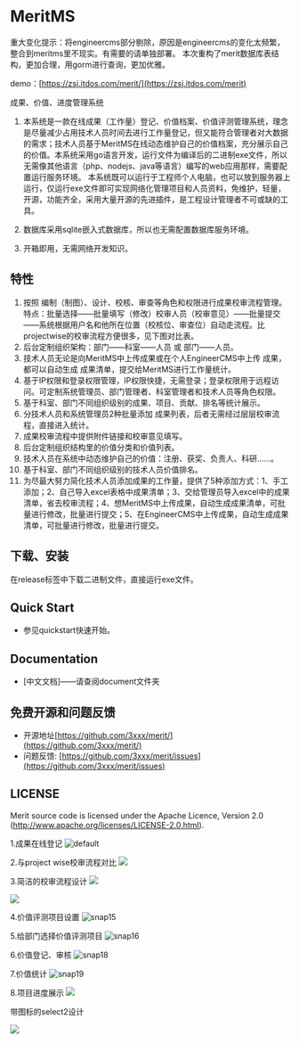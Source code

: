 # MeritMS


重大变化提示：将engineercms部分剔除，原因是engineercms的变化太频繁，整合到meritms里不现实。有需要的请单独部署。
本次重构了merit数据库表结构，更加合理，用gorm进行查询，更加优雅。

demo：[https://zsj.itdos.com/merit/](https://zsj.itdos.com/merit)

成果、价值、进度管理系统
1. 本系统是一款在线成果（工作量）登记、价值档案、价值评测管理系统，理念是尽量减少占用技术人员时间去进行工作量登记，但又能符合管理者对大数据的需求；技术人员基于MeritMS在线动态维护自己的价值档案，充分展示自己的价值。本系统采用go语言开发，运行文件为编译后的二进制exe文件，所以无需像其他语言（php、nodejs、java等语言）编写的web应用那样，需要配置运行服务环境。 本系统既可以运行于工程师个人电脑，也可以放到服务器上运行，仅运行exe文件即可实现网络化管理项目和人员资料，免维护，轻量，开源，功能齐全，采用大量开源的先进插件，是工程设计管理者不可或缺的工具。

2. 数据库采用sqlite嵌入式数据库，所以也无需配置数据库服务环境。

3. 开箱即用，无需网络开发知识。


## 特性

1. 按照 编制（制图）、设计、校核、审查等角色和权限进行成果校审流程管理。特点：批量选择——批量填写（修改）校审人员（校审意见）——批量提交——系统根据用户名和他所在位置（校核位、审查位）自动走流程。比projectwise的校审流程方便很多，见下图对比表。
2. 后台定制组织架构：部门——科室——人员 或 部门——人员。
4. 技术人员无论是向MeritMS中上传成果或在个人EngineerCMS中上传 成果，都可以自动生成 成果清单，提交给MeritMS进行工作量统计。
5. 基于IP权限和登录权限管理，IP权限快捷，无需登录；登录权限用于远程访问。可定制系统管理员、部门管理者、科室管理者和技术人员等角色权限。
6. 基于科室、部门不同组织级别的成果、项目、贡献、排名等统计展示。
7. 分技术人员和系统管理员2种批量添加 成果列表，后者无需经过层层校审流程，直接进入统计。
8. 成果校审流程中提供附件链接和校审意见填写。
9. 后台定制组织结构里的价值分类和价值列表。
10. 技术人员在系统中动态维护自己的价值：注册、获奖、负责人、科研……。
11. 基于科室、部门不同组织级别的技术人员价值排名。
12. 为尽最大努力简化技术人员添加成果的工作量，提供了5种添加方式：1、手工添加；2、自己导入excel表格中成果清单；3、交给管理员导入excel中的成果清单，省去校审流程；4、想MeritMS中上传成果，自动生成成果清单，可批量进行修改，批量进行提交；5、在EngineerCMS中上传成果，自动生成成果清单，可批量进行修改，批量进行提交。

## 下载、安装

在release标签中下载二进制文件，直接运行exe文件。

## Quick Start

* 参见quickstart快速开始。

## Documentation

* [中文文档]——请查阅document文件夹

## 免费开源和问题反馈

* 开源地址[https://github.com/3xxx/merit/](https://github.com/3xxx/merit/)
* 问题反馈: [https://github.com/3xxx/merit/issues](https://github.com/3xxx/merit/issues)

## LICENSE

Merit source code is licensed under the Apache Licence, Version 2.0
(http://www.apache.org/licenses/LICENSE-2.0.html).

1.成果在线登记
![default](https://user-images.githubusercontent.com/10678867/35192561-dd749b32-fecf-11e7-8b58-03a0e037e3c8.png)

2.与project wise校审流程对比
![](https://user-images.githubusercontent.com/10678867/33466124-e8c03198-d686-11e7-8359-b394064e6c39.png)

3.简洁的校审流程设计
![](https://user-images.githubusercontent.com/10678867/33466220-7401580e-d687-11e7-84f0-758e3c4be83d.png)

![](https://user-images.githubusercontent.com/10678867/33466218-73d4e562-d687-11e7-971c-47d6613d1699.png)

4.价值评测项目设置
![snap15](https://user-images.githubusercontent.com/10678867/35192570-1602be52-fed0-11e7-84a3-480c7c64e26a.png)

5.给部门选择价值评测项目
![snap16](https://user-images.githubusercontent.com/10678867/35192571-1c745502-fed0-11e7-87d0-0b4ef514ce21.png)

6.价值登记、审核
![snap18](https://user-images.githubusercontent.com/10678867/35192567-085a6282-fed0-11e7-9b31-009e2320013f.png)

7.价值统计
![snap19](https://user-images.githubusercontent.com/10678867/35192563-f509b2a0-fecf-11e7-9c8c-b706bc9f2713.png)

8.项目进度展示
![](https://cloud.githubusercontent.com/assets/10678867/25748417/8dc743b0-31dd-11e7-920f-8a54f7e5b23d.png)

带图标的select2设计

![](https://user-images.githubusercontent.com/10678867/31264191-fe325a56-aa99-11e7-9689-5cc1c130de85.gif)
